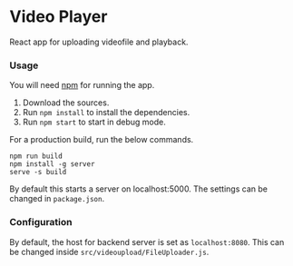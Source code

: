 # Video Player

React app for uploading videofile and playback.

### Usage

You will need [npm](https://www.npmjs.com/get-npm) for running the app.

1. Download the sources.
2. Run `npm install` to install the dependencies.
3. Run `npm start` to start in debug mode.

For a production build, run the below commands.

```
npm run build
npm install -g server
serve -s build
```

By default this starts a server on localhost:5000. The settings can be changed in `package.json`.

### Configuration

By default, the host for backend server is set as `localhost:8080`. This can be changed inside `src/videoupload/FileUploader.js`.
